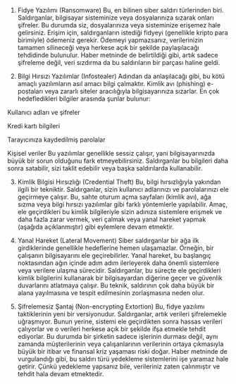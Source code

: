 1. Fidye Yazılımı (Ransomware)
Bu, en bilinen siber saldırı türlerinden biri. Saldırganlar, bilgisayar sisteminize veya dosyalarınıza sızarak onları şifreler. Bu durumda siz, dosyalarınıza veya sisteminize erişemez hale gelirsiniz. Erişim için, saldırganların istediği fidyeyi (genellikle kripto para birimiyle) ödemeniz gerekir. Ödemeyi yapmazsanız, verilerinizin tamamen silineceği veya herkese açık bir şekilde paylaşılacağı tehdidinde bulunulur. Haber metninde de belirtildiği gibi, artık sadece şifreleme değil, veri sızdırma da bu saldırıların bir parçası haline geldi.

2. Bilgi Hırsızı Yazılımlar (Infostealer)
Adından da anlaşılacağı gibi, bu kötü amaçlı yazılımların asıl amacı bilgi çalmaktır. Kimlik avı (phishing) e-postaları veya zararlı siteler aracılığıyla bilgisayarınıza sızarlar. En çok hedefledikleri bilgiler arasında şunlar bulunur:

Kullanıcı adları ve şifreler

Kredi kartı bilgileri

Tarayıcınıza kaydedilmiş parolalar

Kişisel veriler
Bu yazılımlar genellikle sessiz çalışır, yani bilgisayarınızda büyük bir sorun olduğunu fark etmeyebilirsiniz. Saldırganlar bu bilgileri daha sonra satabilir, sizi taklit edebilir veya başka saldırılarda kullanabilir.

3. Kimlik Bilgisi Hırsızlığı (Credential Theft)
Bu, bilgi hırsızlığıyla yakından ilgili bir tekniktir. Saldırganlar, sizin kullanıcı adlarınızı ve parolalarınızı ele geçirmeye çalışır. Bu, sahte oturum açma sayfaları (kimlik avı), ağa sızma veya bilgi hırsızı yazılımlar gibi farklı yöntemlerle yapılabilir. Amaç, ele geçirdikleri bu kimlik bilgileriyle sizin adınıza sistemlere erişmek ve daha fazla zarar vermek, veri çalmak veya yanal hareket yapmak (aşağıda açıklanmıştır) gibi eylemlere devam etmektir.

4. Yanal Hareket (Lateral Movement)
Siber saldırganlar bir ağa ilk girdiklerinde genellikle hedeflerine hemen ulaşamazlar. Örneğin, bir çalışanın bilgisayarını ele geçirebilirler. Yanal hareket, bu başlangıç noktasından ağın içinde adım adım ilerleyerek daha önemli sistemlere veya verilere ulaşma sürecidir. Saldırganlar, bu süreçte ele geçirdikleri kimlik bilgilerini kullanarak bir bilgisayardan diğerine geçer ve güvenlik duvarlarını atlatmaya çalışır. Bu teknik, saldırının çok daha büyük bir alana yayılmasına ve tespit edilmesinin zorlaşmasına neden olur.

5. Şifrelemesiz Şantaj (Non-encrypting Extortion)
Bu, fidye yazılımı taktiklerinin yeni bir versiyonudur. Saldırganlar, artık verileri şifrelemekle uğraşmıyor. Bunun yerine, sistemi ele geçirdikten sonra hassas verileri çalıyorlar ve o verileri herkese açık bir şekilde ifşa etmekle tehdit ediyorlar. Bu durumda bir şirketin sadece işlerinin durması değil, aynı zamanda müşterilerinin veya çalışanlarının verilerinin ortaya çıkmasıyla büyük bir itibar ve finansal kriz yaşaması riski doğar. Haber metninde de vurgulandığı gibi, bu saldırı türü yedekleme sistemlerini işe yaramaz hale getirir. Çünkü yedekleme yapsanız bile, verileriniz zaten çalınmıştır ve tehdit hala devam etmektedir.


